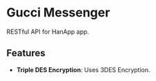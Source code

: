 # Gucci Messenger

RESTful API for HanApp app.

## Features

- **Triple DES Encryption**: Uses 3DES Encryption.